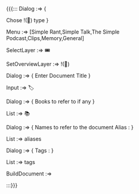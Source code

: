 {{{:::
Dialog :=> {

Chose !(🎫) type 
}

Menu :=>  [Simple Rant,Simple Talk,The Simple Podcast,Clips,Memory,General] 

SelectLayer :=> 🎟️

SetOverviewLayer :=> !(🎫)

Dialog :=> {
Enter Document Title 
}

Input :=> 🏷️

Dialog :=> {
Books to refer to if any
}

List :=> 📚

Dialog :=> {
Names to refer to the document
Alias : 
}

List :=> aliases

Dialog :=> {
Tags :
}

List :=> tags

BuildDocument :=>

:::}}}
